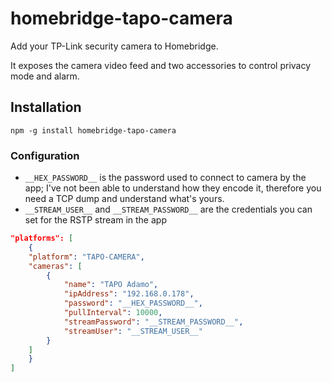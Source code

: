 # homebridge-tapo-camera

Add your TP-Link security camera to Homebridge.

It exposes the camera video feed and two accessories to control privacy mode and alarm.

## Installation

```
npm -g install homebridge-tapo-camera
```

### Configuration

- `__HEX_PASSWORD__` is the password used to connect to camera by the app; I've not been able to understand
  how they encode it, therefore you need a TCP dump and understand what's yours.
- `__STREAM_USER__` and `__STREAM_PASSWORD__` are the credentials you can set for the RSTP stream in the app

```json
"platforms": [
	{
	"platform": "TAPO-CAMERA",
	"cameras": [
		{
			"name": "TAPO Adamo",
			"ipAddress": "192.168.0.178",
			"password": "__HEX_PASSWORD__",
			"pullInterval": 10000,
			"streamPassword": "__STREAM_PASSWORD__",
			"streamUser": "__STREAM_USER__"
		}
	]
	}
]
```
